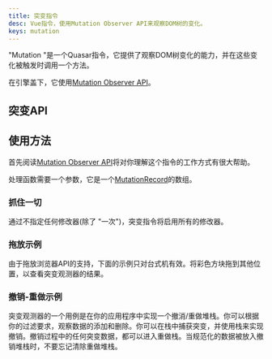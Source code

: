 ```yaml
---
title: 突变指令
desc: Vue指令，使用Mutation Observer API来观察DOM树的变化。
keys: mutation
---
```


"Mutation "是一个Quasar指令，它提供了观察DOM树变化的能力，并在这些变化被触发时调用一个方法。

在引擎盖下，它使用[Mutation Observer API](https://developer.mozilla.org/en-US/docs/Web/API/MutationObserver)。

## 突变API

<doc-api file="Mutation" />

## 使用方法

首先阅读[Mutation Observer API](https://developer.mozilla.org/en-US/docs/Web/API/MutationObserver)将对你理解这个指令的工作方式有很大帮助。

处理函数需要一个参数，它是一个[MutationRecord](https://developer.mozilla.org/en-US/docs/Web/API/MutationRecord)的数组。

### 抓住一切

通过不指定任何修改器(除了 "一次")，突变指令将启用所有的修改器。

<doc-example title="捕捉一切" file="Mutation/CatchAll" />

### 拖放示例

由于拖放浏览器API的支持，下面的示例只对台式机有效。将彩色方块拖到其他位置，以查看突变观测器的结果。

<doc-example title="拖放(仅限桌面)" file="Mutation/DragDrop" />

### 撤销-重做示例

突变观测器的一个用例是在你的应用程序中实现一个撤消/重做堆栈。你可以根据你的过滤要求，观察数据的添加和删除。你可以在栈中捕获突变，并使用栈来实现撤销。撤销过程中的任何突变数据，都可以进入重做栈。当规范化的数据被放入撤销堆栈时，不要忘记清除重做堆栈。

<doc-example title="撤销/重做" file="Mutation/UndoRedo" />
